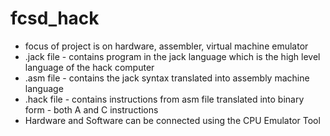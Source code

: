 # fcsd_hack

- focus of project is on hardware, assembler, virtual machine emulator
- .jack file - contains program in the jack language which is the high level language of the hack computer
- .asm file - contains the jack syntax translated into assembly machine language 
- .hack file - contains instructions from asm file translated into binary form - both A and C instructions
- Hardware and Software can be connected using the CPU Emulator Tool
